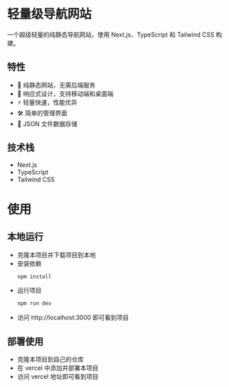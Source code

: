 # 轻量级导航网站

一个超级轻量的纯静态导航网站，使用 Next.js、TypeScript 和 Tailwind CSS 构建。

## 特性

- 🚀 纯静态网站，无需后端服务
- 📱 响应式设计，支持移动端和桌面端
- ⚡ 轻量快速，性能优异
- 🛠 简单的管理界面
- 💾 JSON 文件数据存储

## 技术栈

- Next.js
- TypeScript
- Tailwind CSS

# 使用
## 本地运行
- 克隆本项目并下载项目到本地
- 安装依赖
    ```bash
    npm install
    ```
- 运行项目
    ```bash
    npm run dev
    ```
- 访问 http://localhost:3000 即可看到项目

## 部署使用
- 克隆本项目到自己的仓库
- 在 vercel 中添加并部署本项目
- 访问 vercel 地址即可看到项目
